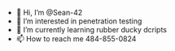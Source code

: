- 👋 Hi, I’m @Sean-42
- 👀 I’m interested in penetration testing
- 🌱 I’m currently learning rubber ducky dcripts
- 📫 How to reach me 484-855-0824

<!---
Sean-42/Sean-42 is a ✨ special ✨ repository because its `README.md` (this file) appears on your GitHub profile.
You can click the Preview link to take a look at your changes.
--->
